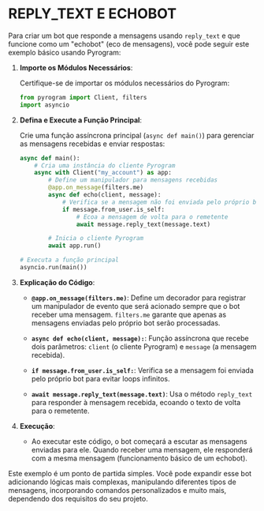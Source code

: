 # REPLY_TEXT E ECHOBOT
Para criar um bot que responde a mensagens usando `reply_text` e que funcione como um "echobot" (eco de mensagens), você pode seguir este exemplo básico usando Pyrogram:

1. **Importe os Módulos Necessários**:

   Certifique-se de importar os módulos necessários do Pyrogram:

   ```python
   from pyrogram import Client, filters
   import asyncio
   ```

2. **Defina e Execute a Função Principal**:

   Crie uma função assíncrona principal (`async def main()`) para gerenciar as mensagens recebidas e enviar respostas:

   ```python
   async def main():
       # Cria uma instância do cliente Pyrogram
       async with Client("my_account") as app:
           # Define um manipulador para mensagens recebidas
           @app.on_message(filters.me)
           async def echo(client, message):
               # Verifica se a mensagem não foi enviada pelo próprio bot
               if message.from_user.is_self:
                   # Ecoa a mensagem de volta para o remetente
                   await message.reply_text(message.text)

           # Inicia o cliente Pyrogram
           await app.run()

   # Executa a função principal
   asyncio.run(main())
   ```

3. **Explicação do Código**:

   - **`@app.on_message(filters.me)`**: Define um decorador para registrar um manipulador de evento que será acionado sempre que o bot receber uma mensagem. `filters.me` garante que apenas as mensagens enviadas pelo próprio bot serão processadas.

   - **`async def echo(client, message):`**: Função assíncrona que recebe dois parâmetros: `client` (o cliente Pyrogram) e `message` (a mensagem recebida).

   - **`if message.from_user.is_self:`**: Verifica se a mensagem foi enviada pelo próprio bot para evitar loops infinitos.

   - **`await message.reply_text(message.text)`**: Usa o método `reply_text` para responder à mensagem recebida, ecoando o texto de volta para o remetente.

4. **Execução**:

   - Ao executar este código, o bot começará a escutar as mensagens enviadas para ele. Quando receber uma mensagem, ele responderá com a mesma mensagem (funcionamento básico de um echobot).

Este exemplo é um ponto de partida simples. Você pode expandir esse bot adicionando lógicas mais complexas, manipulando diferentes tipos de mensagens, incorporando comandos personalizados e muito mais, dependendo dos requisitos do seu projeto.

